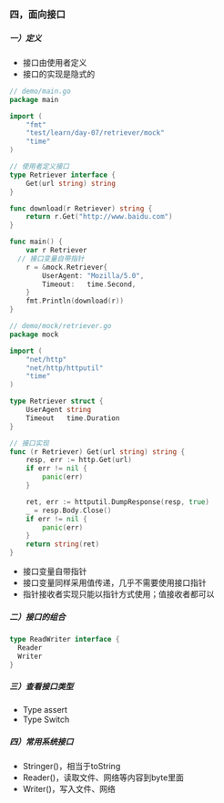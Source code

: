 ### 四，面向接口

##### 一）定义

- 接口由使用者定义
- 接口的实现是隐式的

```go
// demo/main.go
package main

import (
	"fmt"
	"test/learn/day-07/retriever/mock"
	"time"
)

// 使用者定义接口
type Retriever interface {
	Get(url string) string
}

func download(r Retriever) string {
	return r.Get("http://www.baidu.com")
}

func main() {
	var r Retriever
  // 接口变量自带指针
	r = &mock.Retriever{
		UserAgent: "Mozilla/5.0",
		Timeout:   time.Second,
	}
	fmt.Println(download(r))
}

```

```go
// demo/mock/retriever.go
package mock

import (
	"net/http"
	"net/http/httputil"
	"time"
)

type Retriever struct {
	UserAgent string
	Timeout   time.Duration
}

// 接口实现
func (r Retriever) Get(url string) string {
	resp, err := http.Get(url)
	if err != nil {
		panic(err)
	}

	ret, err := httputil.DumpResponse(resp, true)
	_ = resp.Body.Close()
	if err != nil {
		panic(err)
	}
	return string(ret)
}
```

- 接口变量自带指针
- 接口变量同样采用值传递，几乎不需要使用接口指针
- 指针接收者实现只能以指针方式使用；值接收者都可以

##### 二）接口的组合

```go
type ReadWriter interface {
  Reader
  Writer
}
```

##### 三）查看接口类型

- Type assert
- Type Switch

##### 四）常用系统接口

- Stringer()，相当于toString
- Reader()，读取文件、网络等内容到byte里面
- Writer()，写入文件、网络